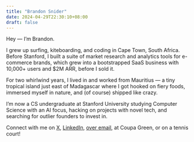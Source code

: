 ```yaml
---
title: "Brandon Snider"
date: 2024-04-29T22:30:10+08:00
draft: false
---
```


Hey — I’m Brandon.

I grew up surfing, kiteboarding, and coding in Cape Town, South Africa. Before Stanford, I built a suite of market research and analytics tools for e-commerce brands, which grew into a bootstrapped SaaS business with 10,000+ users and $2M ARR, before I sold it.

For two whirlwind years, I lived in and worked from Mauritius — a tiny tropical island just east of Madagascar where I got hooked on fiery foods, immersed myself in nature, and (of course) shipped like crazy.

I’m now a CS undergraduate at Stanford University studying Computer Science with an AI focus, hacking on projects with novel tech, and searching for outlier founders to invest in.

Connect with me on [X](https://x.com/snider13_), [LinkedIn](https://www.linkedin.com/in/brandon-m-snider), [over email](mailto:brandon@snider.so), at Coupa Green, or on a tennis court!
